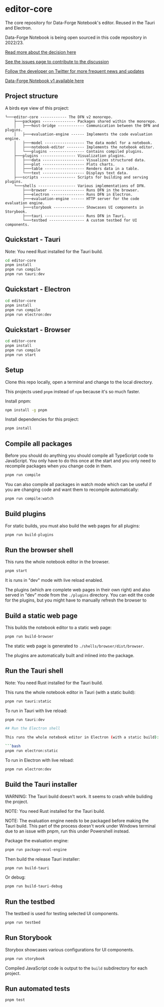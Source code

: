 # editor-core

The core repository for Data-Forge Notebook's editor. Reused in the Tauri and Electron.

Data-Forge Notebook is being open sourced in this code repository in 2022/23.

[Read more about the decision here](https://github.com/data-forge-notebook/wiki/wiki/Future-Plans)

[See the issues page to contribute to the discussion](https://github.com/data-forge-notebook/editor-core/issues)

[Follow the developer on Twitter for more frequent news and updates](https://twitter.com/codecapers)

[Data-Forge Notebook v1 available here](https://www.data-forge-notebook.com/)

## Project structure

A birds eye view of this project:

```
└───editor-core ------------ The DFN v2 monorepo.
    ├───packages --------------- Packages shared within the monorepo.
    │   ├───host-bridge ------------ Communication between the DFN and plugins.
    │   ├───evaluation-engine ------ Implements the code evaluation engine.
    │   ├───model ------------------ The data model for a notebook.
    │   ├───notebook-editor -------- Implements the notebook editor.
    │   └───plugins ---------------- Contains compiled plugins.
    ├───plugins ---------------- Visualization plugins.
    │   ├───data ------------------- Visualizes structured data.
    │   ├───plot ------------------- Plots charts.
    │   ├───table ------------------ Renders data in a table.
    │   └───text ------------------- Displays text data.
    ├───scripts ---------------- Scripts for building and serving plugins.
    └───shells ----------------- Various implementations of DFN.
        ├───browser ---------------- Runs DFN in the browser.
        ├───electron --------------- Runs DFN in Electron.
        ├───evaluation-engine ------ HTTP server for the code evaluation engine.
        ├───storybook -------------- Showcases UI components in Storybook.
        ├───tauri ------------------ Runs DFN in Tauri.
        └───testbed ---------------- A custom testbed for UI components.
```

## Quickstart - Tauri

Note: You need Rust installed for the Tauri build.

```bash
cd editor-core
pnpm install
pnpm run compile
pnpm run tauri:dev
```

## Quickstart - Electron

```bash
cd editor-core
pnpm install
pnpm run compile
pnpm run electron:dev
```

## Quickstart - Browser

```bash
cd editor-core
pnpm install
pnpm run compile
pnpm run start
```

## Setup 

Clone this repo locally, open a terminal and change to the local directory.

This projects used `pnpm` instead of `npm` because it's so much faster.

Install pnpm:

```bash
npm install -g pnpm
```

Install dependencies for this project:

```bash
pnpm install
```

## Compile all packages

Before you should do anything you should compile all TypeScript code to JavaScript. You only have to do this once at the start and you only need to recompile packages when you change code in them.

```bash
pnpm run compile
```

You can also compile all packages in watch mode which can be useful if you are changing code and want them to recompile automatically:

```bash
pnpm run compile:watch
```

## Build plugins

For static builds, you must also build the web pages for all plugins:

```bash
pnpm run build-plugins
```
## Run the browser shell

This runs the whole notebook editor in the browser.

```bash
pnpm start
```

It is runs in "dev" mode with live reload enabled.

The plugins (which are complete web pages in their own right) and also served in "dev" mode from the `./plugins` directory. You can edit the code for the plugins, but you might have to manually refresh the browser to

## Build a static web page

This builds the notebook editor to a static web page:

```bash
pnpm run build-browser
```

The static web page is generated to `./shells/browser/dist/browser`.

The plugins are automatically built and inlined into the package.

## Run the Tauri shell

Note: You need Rust installed for the Tauri build.

This runs the whole notebook editor in Tauri (with a static build):

```bash
pnpm run tauri:static
```

To run in Tauri with live reload:

```bash
pnpm run tauri:dev

## Run the Electron shell

This runs the whole notebook editor in Electron (with a static build):

```bash
pnpm run electron:static
```

To run in Electron with live reload:

```bash
pnpm run electron:dev
```

## Build the Tauri installer

WARNING: The Tauri build doesn't work. It seems to crash while buliding the project.

NOTE: You need Rust installed for the Tauri build.

NOTE: The evaluation engine needs to be packaged before making the Tauri build. This part of the process doesn't work under Windows terminal due to an issue with pnpm, run this under Powershell instead.

Package the evaluation engine:

```bash
pnpm run package-eval-engine
```

Then build the release Tauri installer:

```bash
pnpm run build-tauri
```

Or debug:

```bash
pnpm run build-tauri-debug
```

## Run the testbed

The testbed is used for testing selected UI components.

```bash
pnpm run testbed
```

## Run Storybook

Storybox showcases various configurations for UI components.

```bash
pnpm run storybook
```

Compiled JavaScript code is output to the `build` subdirectory for each project.

## Run automated tests

```bash
pnpm test
```